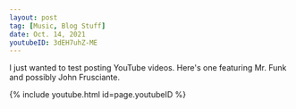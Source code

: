 ```yaml
---
layout: post
tag: [Music, Blog Stuff]
date: Oct. 14, 2021
youtubeID: 3dEH7uhZ-ME
---
```


I just wanted to test posting YouTube videos. Here's one featuring Mr. Funk and possibly John Frusciante.

{% include youtube.html id=page.youtubeID %}
